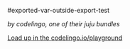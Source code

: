 #exported-var-outside-export-test

_by codelingo, one of their juju bundles_


[Load up in the codelingo.io/playground](https://codelingo.io/playground/?repo=github.com/codelingo/hub&dir=tenets/codelingo/juju/exported-var-outside-export-test&tenet=codelingo/juju/exported-var-outside-export-test)
